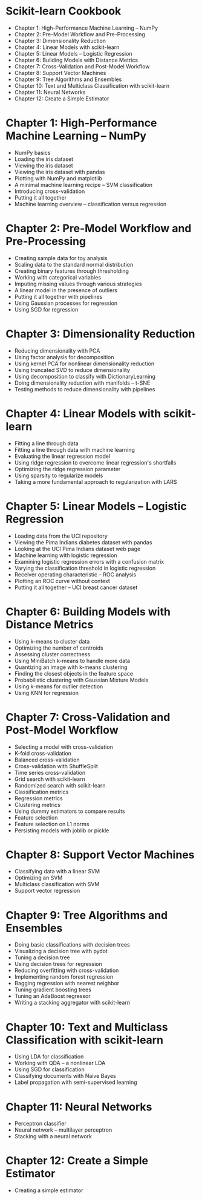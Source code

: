 # Scikit-learn Cookbook
- Chapter 1: High-Performance Machine Learning – NumPy
- Chapter 2: Pre-Model Workflow and Pre-Processing
- Chapter 3: Dimensionality Reduction
- Chapter 4: Linear Models with scikit-learn
- Chapter 5: Linear Models – Logistic Regression
- Chapter 6: Building Models with Distance Metrics
- Chapter 7: Cross-Validation and Post-Model Workflow
- Chapter 8: Support Vector Machines
- Chapter 9: Tree Algorithms and Ensembles
- Chapter 10: Text and Multiclass Classification with scikit-learn
- Chapter 11: Neural Networks
- Chapter 12: Create a Simple Estimator

# Chapter 1: High-Performance Machine Learning – NumPy
- NumPy basics
- Loading the iris dataset
- Viewing the iris dataset
- Viewing the iris dataset with pandas
- Plotting with NumPy and matplotlib
- A minimal machine learning recipe – SVM classification
- Introducing cross-validation
- Putting it all together
- Machine learning overview – classification versus regression

# Chapter 2: Pre-Model Workflow and Pre-Processing
- Creating sample data for toy analysis
- Scaling data to the standard normal distribution
- Creating binary features through thresholding
- Working with categorical variables
- Imputing missing values through various strategies
- A linear model in the presence of outliers
- Putting it all together with pipelines
- Using Gaussian processes for regression
- Using SGD for regression

# Chapter 3: Dimensionality Reduction
- Reducing dimensionality with PCA
- Using factor analysis for decomposition
- Using kernel PCA for nonlinear dimensionality reduction
- Using truncated SVD to reduce dimensionality
- Using decomposition to classify with DictionaryLearning
- Doing dimensionality reduction with manifolds – t-SNE
- Testing methods to reduce dimensionality with pipelines

# Chapter 4: Linear Models with scikit-learn
- Fitting a line through data
- Fitting a line through data with machine learning
- Evaluating the linear regression model
- Using ridge regression to overcome linear regression's shortfalls
- Optimizing the ridge regression parameter
- Using sparsity to regularize models
- Taking a more fundamental approach to regularization with LARS

# Chapter 5: Linear Models – Logistic Regression
- Loading data from the UCI repository
- Viewing the Pima Indians diabetes dataset with pandas
- Looking at the UCI Pima Indians dataset web page
- Machine learning with logistic regression
- Examining logistic regression errors with a confusion matrix
- Varying the classification threshold in logistic regression
- Receiver operating characteristic – ROC analysis
- Plotting an ROC curve without context
- Putting it all together – UCI breast cancer dataset

# Chapter 6: Building Models with Distance Metrics
- Using k-means to cluster data
- Optimizing the number of centroids
- Assessing cluster correctness
- Using MiniBatch k-means to handle more data
- Quantizing an image with k-means clustering
- Finding the closest objects in the feature space
- Probabilistic clustering with Gaussian Mixture Models
- Using k-means for outlier detection
- Using KNN for regression

# Chapter 7: Cross-Validation and Post-Model Workflow
- Selecting a model with cross-validation
- K-fold cross-validation
- Balanced cross-validation
- Cross-validation with ShuffleSplit
- Time series cross-validation
- Grid search with scikit-learn
- Randomized search with scikit-learn
- Classification metrics
- Regression metrics
- Clustering metrics
- Using dummy estimators to compare results
- Feature selection
- Feature selection on L1 norms
- Persisting models with joblib or pickle

# Chapter 8: Support Vector Machines
- Classifying data with a linear SVM
- Optimizing an SVM
- Multiclass classification with SVM
- Support vector regression

# Chapter 9: Tree Algorithms and Ensembles
- Doing basic classifications with decision trees
- Visualizing a decision tree with pydot
- Tuning a decision tree
- Using decision trees for regression
- Reducing overfitting with cross-validation
- Implementing random forest regression
- Bagging regression with nearest neighbor
- Tuning gradient boosting trees
- Tuning an AdaBoost regressor
- Writing a stacking aggregator with scikit-learn

# Chapter 10: Text and Multiclass Classification with scikit-learn
- Using LDA for classification
- Working with QDA – a nonlinear LDA
- Using SGD for classification
- Classifying documents with Naive Bayes
- Label propagation with semi-supervised learning

# Chapter 11: Neural Networks
- Perceptron classifier
- Neural network – multilayer perceptron
- Stacking with a neural network

# Chapter 12: Create a Simple Estimator
- Creating a simple estimator
